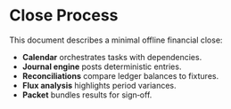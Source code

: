 # Close Process

This document describes a minimal offline financial close:

- **Calendar** orchestrates tasks with dependencies.
- **Journal engine** posts deterministic entries.
- **Reconciliations** compare ledger balances to fixtures.
- **Flux analysis** highlights period variances.
- **Packet** bundles results for sign‑off.
